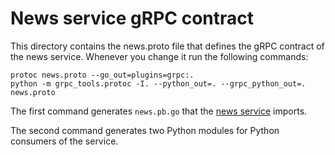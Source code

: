 # News service gRPC contract

This directory contains the news.proto file that defines the gRPC contract of the news service.
Whenever you change it run the following commands:

```
protoc news.proto --go_out=plugins=grpc:.
python -m grpc_tools.protoc -I. --python_out=. --grpc_python_out=. news.proto
```

The first command generates `news.pb.go` that the [news service](https://github.com/pingguodeli573365/delinkcious/tree/master/svc/news_service) imports.

The second command generates two Python modules for Python consumers of the service.
